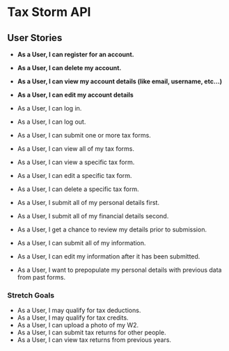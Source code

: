 # Tax Storm API

## User Stories
* **As a User, I can register for an account.**
* **As a User, I can delete my account.**
* **As a User, I can view my account details (like email, username, etc…)**
* **As a User, I can edit my account details**
* As a User, I can log in.
* As a User, I can log out.
* As a User, I can submit one or more tax forms.
* As a User, I can view all of my tax forms.
* As a User, I can view a specific tax form.
* As a User, I can edit a specific tax form.
* As a User, I can delete a specific tax form.

* As a User, I submit all of my personal details first.
* As a User, I submit all of my financial details second.
* As a User, I get a chance to review my details prior to submission.
* As a User, I can submit all of my information.
* As a User, I can edit my information after it has been submitted.
* As a User, I want to prepopulate my personal details with previous data from past forms.

### Stretch Goals
* As a User, I may qualify for tax deductions.
* As a User, I may qualify for tax credits.
* As a User, I can upload a photo of my W2.
* As a User, I can submit tax returns for other people.
* As a User, I can view tax returns from previous years.